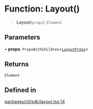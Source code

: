 # Function: Layout()

> **Layout**(`props`): `Element`

## Parameters

• **props**: `PropsWithChildren`\<[`LayoutProps`](../interfaces/LayoutProps.md)\>

## Returns

`Element`

## Defined in

[packages/cli/sdk/layout.tsx:14](https://github.com/andreisergiu98/baeta/blob/e352a1ec749c5b23df693f5f8373ac0b75347349/packages/cli/sdk/layout.tsx#L14)
